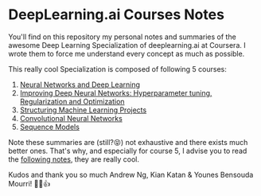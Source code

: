 # DeepLearning.ai Courses Notes

You'll find on this repository my personal notes and summaries of the awesome Deep Learning Specialization of deeplearning.ai at Coursera. I wrote them to force me understand every concept as much as possible.

This really cool Specialization is composed of following 5 courses:
1. [Neural Networks and Deep Learning](https://github.com/barralf/deeplearning-coursera/tree/master/1.%20Neural%20Networks%20and%20Deep%20Learning)
2. [Improving Deep Neural Networks: Hyperparameter tuning, Regularization and Optimization](https://github.com/barralf/deeplearning-coursera/tree/master/2.%20Improving%20Deep%20Neural%20Networks)
3. [Structuring Machine Learning Projects](https://github.com/barralf/deeplearning-coursera/tree/master/3.%20Structuring%20Machine%20Learning%20Projects)
4. [Convolutional Neural Networks](https://github.com/barralf/deeplearning-coursera/tree/master/4.%20Convolutional%20Neural%20Networks)
5. [Sequence Models](https://github.com/barralf/deeplearning-coursera/tree/master/5.%20Sequence%20Models)

Note these summaries are (still?😝) not exhaustive and there exists much better ones.
That's why, and especially for course 5, I advise you to read the [following notes](https://github.com/mbadry1/DeepLearning.ai-Summary/tree/master/5-%20Sequence%20Models), they are really cool.

Kudos and thank you so much Andrew Ng, Kian Katan & Younes Bensouda Mourri! 🙌😊👍
